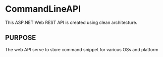 # CommandLineAPI
This ASP.NET Web REST API is created using clean architecture.

## PURPOSE
The web API serve to store command snippet for various OSs and platform
